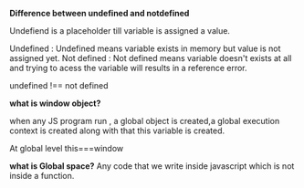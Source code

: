 **Difference between undefined and notdefined**

Undefiend is a placeholder till variable is assigned a value.

Undefined : Undefined means variable exists in memory but value is not assigned yet.
Not defined : Not defined means variable doesn't exists at all and trying to acess the variable will results in a reference error.

undefined !== not defined

**what is window object?**

when any JS program run , a global object is created,a global execution context is created along with that this variable is created.

At global level    this===window

**what is Global space?**
Any code that we write inside javascript which is not inside a function.


